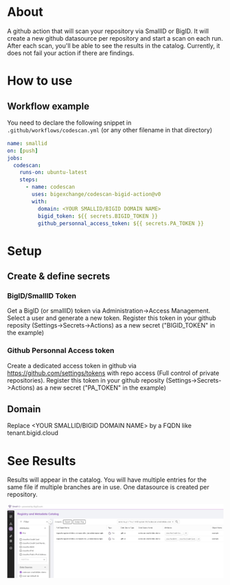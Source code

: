 # About
A github action that will scan your repository via SmallID or BigID. It will create a new github datasource per repository and start a scan on each run.
After each scan, you'll be able to see the results in the catalog. Currently, it does not fail your action if there are findings.

# How to use
## Workflow example
You need to declare the following snippet in `.github/workflows/codescan.yml` (or any other filename in that directory)
```yaml
name: smallid 
on: [push]
jobs:
  codescan:
    runs-on: ubuntu-latest
    steps:
      - name: codescan 
        uses: bigexchange/codescan-bigid-action@v0
        with:
          domain: <YOUR SMALLID/BIGID DOMAIN NAME> 
          bigid_token: ${{ secrets.BIGID_TOKEN }}
          github_personnal_access_token: ${{ secrets.PA_TOKEN }}
```
# Setup
## Create & define secrets
### BigID/SmallID Token
Get a BigID (or smallID) token via Administration->Access Management. Select a user and generate a new token. Register this token in your github reposity (Settings->Secrets->Actions) as a new secret ("BIGID_TOKEN" in the example)

### Github Personnal Access token
Create a dedicated access token in github via https://github.com/settings/tokens with repo access (Full control of private repositories). Register this token in your github reposity (Settings->Secrets->Actions) as a new secret ("PA_TOKEN" in the example)

## Domain
Replace <YOUR SMALLID/BIGID DOMAIN NAME> by a FQDN like tenant.bigid.cloud

# See Results
Results will appear in the catalog. You will have multiple entries for the same file if multiple branches are in use.
One datasource is created per repository.

![Results in the Catalog](assets/results.png)
